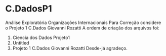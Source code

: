 # C.DadosP1
Análise Exploratória Organizações Internacionais
Para Correção considere o Projeto 1 C.Dados Giovanni Rozatti
A ordem de criação dos arquivos foi:
1. Ciencia dos Dados Projeto1
2. Untitled
3. Projeto 1 C.Dados Giovanni Rozatti
Desde-já agradeço.

